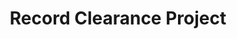 ---
title: Record Clearance Project
description: Record Clearance helps people in California with non-violent criminal records accomplish record clearance, expungement or reduction as a result of Prop 47 & Prop 64. The main features include building trust, educating the public about the program and informing those who are eligible for this program.
image: /assets/images/projects/record-clearance.jpg
alt: "'record clearance project'"
links:
    - name: GitHub
      url: 'https://github.com/hackforla/record-clearance/'
    - name: Slack
      url: 'https://hackforla.slack.com/messages/CDWKEBYBB'
partner: NDICA
looking: 
  - Research/UX-UI
location: West Los Angeles
status: Active
---